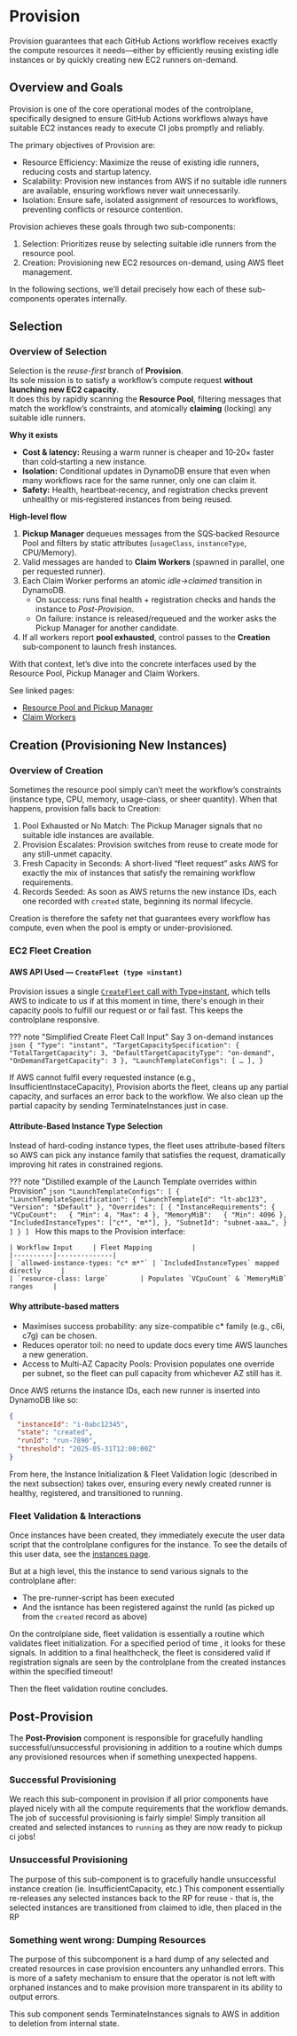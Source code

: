 # Provision

Provision guarantees that each GitHub Actions workflow receives exactly the compute resources it needs—either by efficiently reusing existing idle instances or by quickly creating new EC2 runners on-demand.

## Overview and Goals

Provision is one of the core operational modes of the controlplane, specifically designed to ensure GitHub Actions workflows always have suitable EC2 instances ready to execute CI jobs promptly and reliably.

The primary objectives of Provision are:

- Resource Efficiency: Maximize the reuse of existing idle runners, reducing costs and startup latency.
- Scalability: Provision new instances from AWS if no suitable idle runners are available, ensuring workflows never wait unnecessarily.
- Isolation: Ensure safe, isolated assignment of resources to workflows, preventing conflicts or resource contention.

Provision achieves these goals through two sub-components:

 1. Selection: Prioritizes reuse by selecting suitable idle runners from the resource pool.
 2. Creation: Provisioning new EC2 resources on-demand, using AWS fleet management.

In the following sections, we’ll detail precisely how each of these sub-components operates internally.

## Selection

### Overview of Selection

Selection is the *reuse-first* branch of **Provision**.  
Its sole mission is to satisfy a workflow’s compute request **without launching new EC2 capacity**.  
It does this by rapidly scanning the **Resource Pool**, filtering messages that match the workflow’s constraints, and atomically **claiming** (locking) any suitable idle runners.

**Why it exists**

- **Cost & latency:** Reusing a warm runner is cheaper and 10‑20× faster than cold‑starting a new instance.  
- **Isolation:** Conditional updates in DynamoDB ensure that even when many workflows race for the same runner, only one can claim it.  
- **Safety:** Health, heartbeat‑recency, and registration checks prevent unhealthy or mis‑registered instances from being reused.

**High‑level flow**

1. **Pickup Manager** dequeues messages from the SQS‑backed Resource Pool and filters by static attributes (`usageClass`, `instanceType`, CPU/Memory).
2. Valid messages are handed to **Claim Workers** (spawned in parallel, one per requested runner).
3. Each Claim Worker performs an atomic *idle->claimed* transition in DynamoDB.  
   - On success: runs final health + registration checks and hands the instance to *Post-Provision*.  
   - On failure: instance is released/requeued and the worker asks the Pickup Manager for another candidate.
4. If all workers report **pool exhausted**, control passes to the **Creation** sub‑component to launch fresh instances.

With that context, let’s dive into the concrete interfaces used by the Resource Pool, Pickup Manager and Claim Workers.

See linked pages:

- [Resource Pool and Pickup Manager](./selection/resource-pool-and-pickup-manager.md)
- [Claim Workers](./selection/claim-workers.md)

## Creation (Provisioning New Instances)

### Overview of Creation

Sometimes the resource pool simply can’t meet the workflow’s constraints (instance type, CPU, memory, usage-class, or sheer quantity). When that happens, provision falls back to Creation:

 1. Pool Exhausted or No Match: The Pickup Manager signals that no suitable idle instances are available.
 2. Provision Escalates: Provision switches from reuse to create mode for any still-unmet capacity.
 3. Fresh Capacity in Seconds: A short-lived “fleet request” asks AWS for exactly the mix of instances that satisfy the remaining workflow requirements.
 4. Records Seeded: As soon as AWS returns the new instance IDs, each one recorded with `created` state, beginning its normal lifecycle.

Creation is therefore the safety net that guarantees every workflow has compute, even when the pool is empty or under-provisioned.

### EC2 Fleet Creation

#### AWS API Used — `CreateFleet (type =instant)`

Provision issues a single [`CreateFleet` call with Type=instant](https://docs.aws.amazon.com/AWSEC2/latest/UserGuide/create-ec2-fleet.html), which tells AWS to indicate to us if at this moment in time, there's enough in their capacity pools to fulfill our request or or fail fast. This keeps the controlplane responsive.

??? note "Simplified Create Fleet Call Input"
    Say 3 on-demand instances
    ```json
    {
      "Type": "instant",
      "TargetCapacitySpecification": {
        "TotalTargetCapacity": 3,
        "DefaultTargetCapacityType": "on-demand",
        "OnDemandTargetCapacity": 3
      },
      "LaunchTemplateConfigs": [ … ],
    }
    ```

If AWS cannot fulfil every requested instance (e.g., InsufficientInstaceCapacity), Provision aborts the fleet, cleans up any partial capacity, and surfaces an error back to the workflow. We also clean up the partial capacity by sending TerminateInstances just in case.

#### Attribute-Based Instance Type Selection

Instead of hard-coding instance types, the fleet uses attribute-based filters so AWS can pick any instance family that satisfies the request, dramatically improving hit rates in constrained regions.

??? note "Distilled example of the Launch Template overrides within Provision"
    ```json
    "LaunchTemplateConfigs": [
      {
        "LaunchTemplateSpecification": { "LaunchTemplateId": "lt-abc123", "Version": "$Default" },
        "Overrides": [
          {
            "InstanceRequirements": {
              "VCpuCount":   { "Min": 4, "Max": 4 },
              "MemoryMiB":   { "Min": 4096 },
              "IncludedInstanceTypes": ["c*", "m*"],
            },
            "SubnetId": "subnet-aaa…",
          }
        ]
      }
    ]
    ```
    How this maps to the Provision interface:

    | Workflow Input     | Fleet Mapping          |
    |----------|--------------|
    | `allowed-instance-types: "c* m*"` | `IncludedInstanceTypes` mapped directly     |
    | `resource-class: large`        | Populates `VCpuCount` & `MemoryMiB` ranges     |

#### Why attribute-based matters

- Maximises success probability: any size-compatible c* family (e.g., c6i, c7g) can be chosen.
- Reduces operator toil: no need to update docs every time AWS launches a new generation.
- Access to Multi-AZ Capacity Pools: Provision populates one override per subnet, so the fleet can pull capacity from whichever AZ still has it.

Once AWS returns the instance IDs, each new runner is inserted into DynamoDB like so:

```json
{
  "instanceId": "i-0abc12345",
  "state": "created",
  "runId": "run-7890",
  "threshold": "2025-05-31T12:00:00Z"
}
```

From here, the Instance Initialization & Fleet Validation logic (described in the next subsection) takes over, ensuring every newly created runner is healthy, registered, and transitioned to running.

### Fleet Validation & Interactions

Once instances have been created, they immediately execute the user data script that the controlplane configures for the instance. To see the details of this user data, see the [instances page](../todo.md).

But at a high level, this the instance to send various signals to the controlplane after:

- The pre-runner-script has been executed
- And the isntance has been registered against the runId (as picked up from the `created` record as above)

On the controlplane side, fleet validation is essentially a routine which validates fleet initialization. For a specified period of time , it looks for these signals. In addition to a final healthcheck, the fleet is considered valid if registration signals are seen by the controlplane from the created instances within the specified timeout!

Then the fleet validation routine concludes.

## Post-Provision

The **Post-Provision** component is responsible for gracefully handling successful/unsuccessful provisioning in addition to a routine which dumps any provisioned resources when if something unexpected happens.

### Successful Provisioning

We reach this sub-component in provision if all prior components have played nicely with all the compute requirements that the workflow demands. The job of successful provisioning is fairly simple! Simply transition all created and selected instances to `running` as they are now ready to pickup ci jobs!

### Unsuccessful Provisioning

The purpose of this sub-component is to gracefully handle unsuccessful instance creation (ie. InsufficientCapacity, etc.) This component essentially re-releases any selected instances back to the RP for reuse - that is, the selected instances are transitioned from claimed to idle, then placed in the RP

### Something went wrong: Dumping Resources

The purpose of this subcomponent is a hard dump of any selected and created resources in case provision encounters any unhandled errors. This is more of a safety mechanism to ensure that the operator is not left with orphaned instances and to make provision more transparent in its ability to output errors.

This sub component sends TerminateInstances signals to AWS in addition to deletion from internal state.
